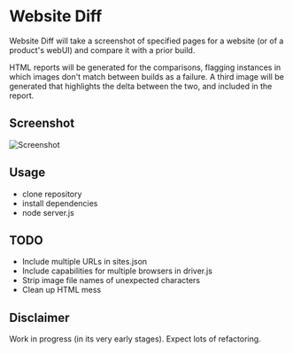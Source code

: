 # Website Diff

Website Diff will take a screenshot of specified pages for a website (or of a product's webUI) and compare it with a prior build.

HTML reports will be generated for the comparisons, flagging instances in which images don't match between builds as a failure. A third image will be generated that highlights the delta between the two, and included in the report.


## Screenshot

![Screenshot](http://at1as.github.io/github_repo_assets/webpage_diff.jpg)


## Usage

* clone repository
* install dependencies
* node server.js


## TODO

* Include multiple URLs in sites.json
* Include capabilities for multiple browsers in driver.js
* Strip image file names of unexpected characters
* Clean up HTML mess


## Disclaimer

Work in progress (in its very early stages). Expect lots of refactoring.
